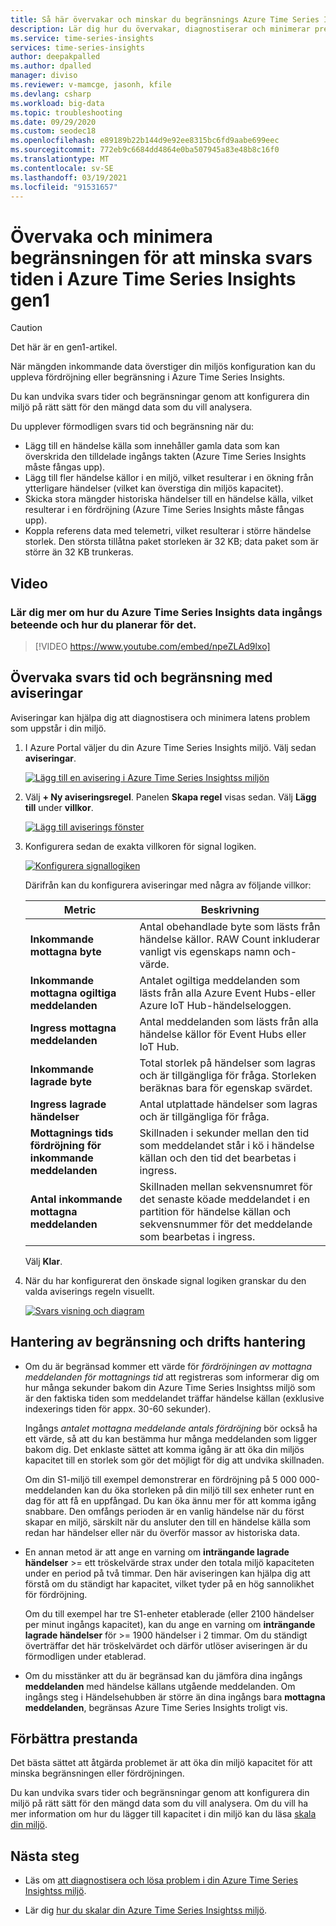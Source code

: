 ```yaml
---
title: Så här övervakar och minskar du begränsnings Azure Time Series Insights | Microsoft Docs
description: Lär dig hur du övervakar, diagnostiserar och minimerar prestanda problem som orsakar latens och begränsning i Azure Time Series Insights.
ms.service: time-series-insights
services: time-series-insights
author: deepakpalled
ms.author: dpalled
manager: diviso
ms.reviewer: v-mamcge, jasonh, kfile
ms.devlang: csharp
ms.workload: big-data
ms.topic: troubleshooting
ms.date: 09/29/2020
ms.custom: seodec18
ms.openlocfilehash: e89189b22b144d9e92ee8315bc6fd9aabe699eec
ms.sourcegitcommit: 772eb9c6684dd4864e0ba507945a83e48b8c16f0
ms.translationtype: MT
ms.contentlocale: sv-SE
ms.lasthandoff: 03/19/2021
ms.locfileid: "91531657"
---
```

# <a name="monitor-and-mitigate-throttling-to-reduce-latency-in-azure-time-series-insights-gen1"></a>Övervaka och minimera begränsningen för att minska svars tiden i Azure Time Series Insights gen1

> [!CAUTION]
> Det här är en gen1-artikel.

När mängden inkommande data överstiger din miljös konfiguration kan du uppleva fördröjning eller begränsning i Azure Time Series Insights.

Du kan undvika svars tider och begränsningar genom att konfigurera din miljö på rätt sätt för den mängd data som du vill analysera.

Du upplever förmodligen svars tid och begränsning när du:

- Lägg till en händelse källa som innehåller gamla data som kan överskrida den tilldelade ingångs takten (Azure Time Series Insights måste fångas upp).
- Lägg till fler händelse källor i en miljö, vilket resulterar i en ökning från ytterligare händelser (vilket kan överstiga din miljös kapacitet).
- Skicka stora mängder historiska händelser till en händelse källa, vilket resulterar i en fördröjning (Azure Time Series Insights måste fångas upp).
- Koppla referens data med telemetri, vilket resulterar i större händelse storlek. Den största tillåtna paket storleken är 32 KB; data paket som är större än 32 KB trunkeras.

## <a name="video"></a>Video

### <a name="learn-about-azure-time-series-insights-data-ingress-behavior-and-how-to-plan-for-itbr"></a>Lär dig mer om hur du Azure Time Series Insights data ingångs beteende och hur du planerar för det.</br>

> [!VIDEO https://www.youtube.com/embed/npeZLAd9lxo]

## <a name="monitor-latency-and-throttling-with-alerts"></a>Övervaka svars tid och begränsning med aviseringar

Aviseringar kan hjälpa dig att diagnostisera och minimera latens problem som uppstår i din miljö.

1. I Azure Portal väljer du din Azure Time Series Insights miljö. Välj sedan **aviseringar**.

   [![Lägg till en avisering i Azure Time Series Insightss miljön](media/environment-mitigate-latency/mitigate-latency-add-alert.png)](media/environment-mitigate-latency/mitigate-latency-add-alert.png#lightbox)

1. Välj **+ Ny aviseringsregel**. Panelen **Skapa regel** visas sedan. Välj **Lägg till** under **villkor**.

   [![Lägg till aviserings fönster](media/environment-mitigate-latency/mitigate-latency-add-pane.png)](media/environment-mitigate-latency/mitigate-latency-add-pane.png#lightbox)

1. Konfigurera sedan de exakta villkoren för signal logiken.

   [![Konfigurera signallogiken](media/environment-mitigate-latency/configure-alert-rule.png)](media/environment-mitigate-latency/configure-alert-rule.png#lightbox)

   Därifrån kan du konfigurera aviseringar med några av följande villkor:

   |Metric  |Beskrivning  |
   |---------|---------|
   |**Inkommande mottagna byte**     | Antal obehandlade byte som lästs från händelse källor. RAW Count inkluderar vanligt vis egenskaps namn och-värde.  |  
   |**Inkommande mottagna ogiltiga meddelanden**     | Antalet ogiltiga meddelanden som lästs från alla Azure Event Hubs-eller Azure IoT Hub-händelseloggen.      |
   |**Ingress mottagna meddelanden**   | Antal meddelanden som lästs från alla händelse källor för Event Hubs eller IoT Hub.        |
   |**Inkommande lagrade byte**     | Total storlek på händelser som lagras och är tillgängliga för fråga. Storleken beräknas bara för egenskap svärdet.        |
   |**Ingress lagrade händelser**     |   Antal utplattade händelser som lagras och är tillgängliga för fråga.      |
   |**Mottagnings tids fördröjning för inkommande meddelanden**    |  Skillnaden i sekunder mellan den tid som meddelandet står i kö i händelse källan och den tid det bearbetas i ingress.      |
   |**Antal inkommande mottagna meddelanden**    |  Skillnaden mellan sekvensnumret för det senaste köade meddelandet i en partition för händelse källan och sekvensnummer för det meddelande som bearbetas i ingress.      |

   Välj **Klar**.

1. När du har konfigurerat den önskade signal logiken granskar du den valda aviserings regeln visuellt.

   [![Svars visning och diagram](media/environment-mitigate-latency/mitigate-latency-view-and-charting.png)](media/environment-mitigate-latency/mitigate-latency-view-and-charting.png#lightbox)

## <a name="throttling-and-ingress-management"></a>Hantering av begränsning och drifts hantering

- Om du är begränsad kommer ett värde för *fördröjningen av mottagna meddelanden för mottagnings tid* att registreras som informerar dig om hur många sekunder bakom din Azure Time Series Insightss miljö som är den faktiska tiden som meddelandet träffar händelse källan (exklusive indexerings tiden för appx. 30-60 sekunder).  

  Ingångs *antalet mottagna meddelande antals fördröjning* bör också ha ett värde, så att du kan bestämma hur många meddelanden som ligger bakom dig.  Det enklaste sättet att komma igång är att öka din miljös kapacitet till en storlek som gör det möjligt för dig att undvika skillnaden.  

  Om din S1-miljö till exempel demonstrerar en fördröjning på 5 000 000-meddelanden kan du öka storleken på din miljö till sex enheter runt en dag för att få en uppfångad.  Du kan öka ännu mer för att komma igång snabbare. Den omfångs perioden är en vanlig händelse när du först skapar en miljö, särskilt när du ansluter den till en händelse källa som redan har händelser eller när du överför massor av historiska data.

- En annan metod är att ange en varning om **inträngande lagrade händelser** >= ett tröskelvärde strax under den totala miljö kapaciteten under en period på två timmar.  Den här aviseringen kan hjälpa dig att förstå om du ständigt har kapacitet, vilket tyder på en hög sannolikhet för fördröjning.

  Om du till exempel har tre S1-enheter etablerade (eller 2100 händelser per minut ingångs kapacitet), kan du ange en varning om **inträngande lagrade händelser** för >= 1900 händelser i 2 timmar. Om du ständigt överträffar det här tröskelvärdet och därför utlöser aviseringen är du förmodligen under etablerad.  

- Om du misstänker att du är begränsad kan du jämföra dina ingångs **meddelanden** med händelse källans utgående meddelanden.  Om ingångs steg i Händelsehubben är större än dina ingångs bara **mottagna meddelanden**, begränsas Azure Time Series Insights troligt vis.

## <a name="improving-performance"></a>Förbättra prestanda

Det bästa sättet att åtgärda problemet är att öka din miljö kapacitet för att minska begränsningen eller fördröjningen.

Du kan undvika svars tider och begränsningar genom att konfigurera din miljö på rätt sätt för den mängd data som du vill analysera. Om du vill ha mer information om hur du lägger till kapacitet i din miljö kan du läsa [skala din miljö](time-series-insights-how-to-scale-your-environment.md).

## <a name="next-steps"></a>Nästa steg

- Läs om [att diagnostisera och lösa problem i din Azure Time Series Insightss miljö](time-series-insights-diagnose-and-solve-problems.md).

- Lär dig [hur du skalar din Azure Time Series Insightss miljö](time-series-insights-how-to-scale-your-environment.md).
